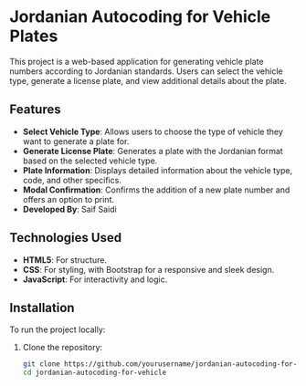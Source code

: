 # Jordanian Autocoding for Vehicle Plates

This project is a web-based application for generating vehicle plate numbers according to Jordanian standards. Users can select the vehicle type, generate a license plate, and view additional details about the plate.

## Features

- **Select Vehicle Type**: Allows users to choose the type of vehicle they want to generate a plate for.
- **Generate License Plate**: Generates a plate with the Jordanian format based on the selected vehicle type.
- **Plate Information**: Displays detailed information about the vehicle type, code, and other specifics.
- **Modal Confirmation**: Confirms the addition of a new plate number and offers an option to print.
- **Developed By**: Saif Saidi

## Technologies Used

- **HTML5**: For structure.
- **CSS**: For styling, with Bootstrap for a responsive and sleek design.
- **JavaScript**: For interactivity and logic.

## Installation

To run the project locally:

1. Clone the repository:
   ```bash
   git clone https://github.com/yourusername/jordanian-autocoding-for-vehicle.git
   cd jordanian-autocoding-for-vehicle
